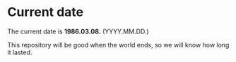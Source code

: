 # Current date

The current date is **1986.03.08.** (YYYY.MM.DD.)

This repository will be good when the world ends, so we will know how long it lasted.